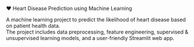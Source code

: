 ❤️ Heart Disease Prediction using Machine Learning

A machine learning project to predict the likelihood of heart disease based on patient health data.  
The project includes data preprocessing, feature engineering, supervised & unsupervised learning models, and a user-friendly Streamlit web app.


